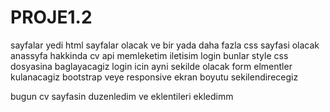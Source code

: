 # PROJE1.2
sayfalar yedi html sayfalar olacak ve bir yada daha fazla css sayfasi olacak 
anassyfa hakkinda cv api memleketim iletisim login 
bunlar style css dosyasina baglayacagiz 
login icin ayni sekilde olacak 
form elmentler kulanacagiz 
bootstrap veye responsive ekran boyutu sekilendirecegiz 

bugun cv sayfasin duzenledim ve  eklentileri ekledimm
